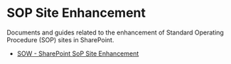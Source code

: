 
# SOP Site Enhancement

Documents and guides related to the enhancement of Standard Operating Procedure (SOP) sites in SharePoint.

- [SOW - SharePoint SoP Site Enhancement](SOW%20-%20SharePoint%20SoP%20Site%20Enhancement.pdf)
